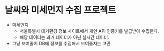 # 날씨와 미세먼지 수집 프로젝트

- 미세먼지
  - 서울특별시 대기환경 정보 사이트에서 개인 API 인증키를 발급받아 수집한다.
  - 해당 데이터는 과거 데이터가 아닌 실시간 데이터.
- 그냥 보여줄지 DB에 정보를 수집해서 보여줄지는 고민.
